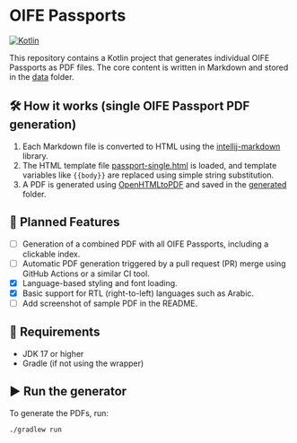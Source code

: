 # OIFE Passports

[![Kotlin](https://img.shields.io/badge/Kotlin-blue.svg?style=flat&logo=kotlin)](https://kotlinlang.org)

This repository contains a Kotlin project that generates individual OIFE Passports as PDF files. The core content is written in Markdown and stored in the [data](src/main/resources/data) folder.

## 🛠 How it works (single OIFE Passport PDF generation)

1. Each Markdown file is converted to HTML using the [intellij-markdown](https://github.com/JetBrains/markdown) library.
2. The HTML template file [passport-single.html](src/main/resources/templates) is loaded, and template variables like `{{body}}` are replaced using simple string substitution.
3. A PDF is generated using [OpenHTMLtoPDF](https://github.com/danfickle/openhtmltopdf) and saved in the [generated](generated) folder.

## 🚀 Planned Features

- [ ] Generation of a combined PDF with all OIFE Passports, including a clickable index.
- [ ] Automatic PDF generation triggered by a pull request (PR) merge using GitHub Actions or a similar CI tool.
- [x] Language-based styling and font loading.
- [x] Basic support for RTL (right-to-left) languages such as Arabic.
- [ ] Add screenshot of sample PDF in the README.

## 🧪 Requirements

- JDK 17 or higher
- Gradle (if not using the wrapper)

## ▶️ Run the generator

To generate the PDFs, run:

```bash
./gradlew run
